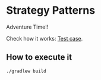# Strategy Patterns
Adventure Time!!

Check how it works: [Test case](https://github.com/ipinto/design-patterns-examples/tree/master/strategy/src/test/groovy/net/ipinto/examples/patterns/strategy/AdventureTimeSpec.groovy).

## How to execute it
```
./gradlew build
```
